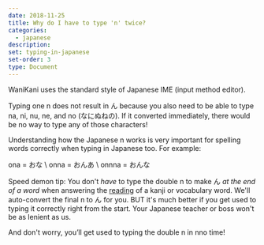 ```yaml
---
date: 2018-11-25
title: Why do I have to type 'n' twice?
categories:
  - japanese
description:
set: typing-in-japanese
set-order: 3
type: Document
---
```


WaniKani uses the standard style of Japanese IME (input method editor).

Typing one n does not result in ん because you also need to be able to type na, ni, nu, ne, and no (なにぬねの). If it converted immediately, there would be no way to type any of those characters!

Understanding how the Japanese n works is very important for spelling words correctly when typing in Japanese too. For example:

ona = おな \\
onna = おんあ \\
onnna = おんな

Speed demon tip: You don't _have_ to type the double n to make ん _at the end of a word_ when answering the [reading](#) of a kanji or vocabulary word. We'll auto-convert the final n to ん for you. BUT it's much better if you get used to typing it correctly right from the start. Your Japanese teacher or boss won't be as lenient as us.

And don't worry, you’ll get used to typing the double n in nno time!
